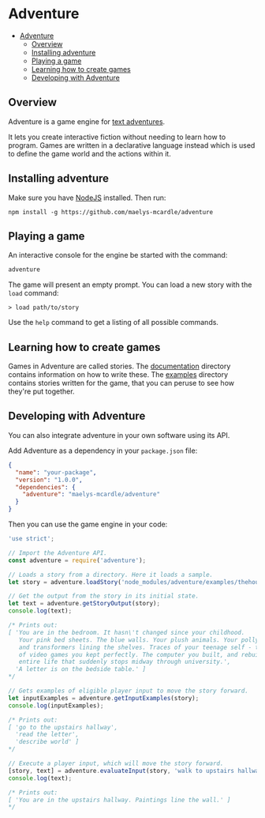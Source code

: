 # Adventure

<!-- TOC -->

- [Adventure](#adventure)
  - [Overview](#overview)
  - [Installing adventure](#installing-adventure)
  - [Playing a game](#playing-a-game)
  - [Learning how to create games](#learning-how-to-create-games)
  - [Developing with Adventure](#developing-with-adventure)

<!-- /TOC -->

## Overview

Adventure is a game engine for [text adventures](https://en.wikipedia.org/wiki/Interactive_fiction). 

It lets you create interactive fiction without needing to learn how to program.
Games are written in a declarative language instead which is used to define the 
game world and the actions within it.

## Installing adventure

Make sure you have [NodeJS](https://nodejs.org/) installed. Then run:

```
npm install -g https://github.com/maelys-mcardle/adventure
```

## Playing a game

An interactive console for the engine be started with the command:

```bash
adventure
```

The game will present an empty prompt. You can load a new story 
with the `load` command:

```
> load path/to/story
```

Use the `help` command to get a listing of all possible commands.

## Learning how to create games

Games in Adventure are called stories. The [documentation](documentation) 
directory contains information on how to write these. The [examples](examples) 
directory contains stories written for the game, that you can peruse to see 
how they're put together.

## Developing with Adventure

You can also integrate adventure in your own software using its API.

Add Adventure as a dependency in your `package.json` file:

```json
{
  "name": "your-package",
  "version": "1.0.0",
  "dependencies": {
    "adventure": "maelys-mcardle/adventure"
  }
}
```

Then you can use the game engine in your code:

```js
'use strict';

// Import the Adventure API.
const adventure = require('adventure');

// Loads a story from a directory. Here it loads a sample.
let story = adventure.loadStory('node_modules/adventure/examples/thehouse');

// Get the output from the story in its initial state.
let text = adventure.getStoryOutput(story);
console.log(text);

/* Prints out:
[ 'You are in the bedroom. It hasn\'t changed since your childhood.
   Your pink bed sheets. The blue walls. Your plush animals. Your polly pocket 
   and transformers lining the shelves. Traces of your teenage self - the boxes
   of video games you kept perfectly. The computer you built, and rebuilt. An 
   entire life that suddenly stops midway through university.',
  'A letter is on the bedside table.' ]
*/

// Gets examples of eligible player input to move the story forward.
let inputExamples = adventure.getInputExamples(story);
console.log(inputExamples);

/* Prints out:
[ 'go to the upstairs hallway',
  'read the letter',
  'describe world' ]
*/

// Execute a player input, which will move the story forward.
[story, text] = adventure.evaluateInput(story, 'walk to upstairs hallway');
console.log(text);

/* Prints out:
[ 'You are in the upstairs hallway. Paintings line the wall.' ]
*/
```